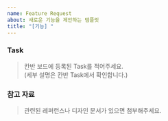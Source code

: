 ```yaml
---
name: Feature Request
about: 새로운 기능을 제안하는 템플릿
title: "[기능] "
---
```


### Task

> 칸반 보드에 등록된 Task를 적어주세요.  
> (세부 설명은 칸반 Task에서 확인합니다.)

### 참고 자료

> 관련된 레퍼런스나 디자인 문서가 있으면 첨부해주세요.

